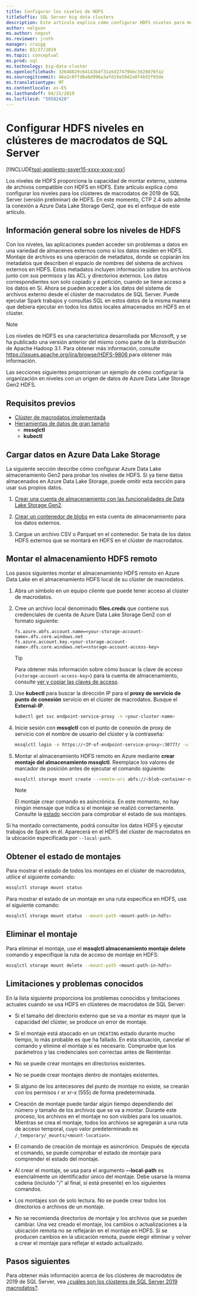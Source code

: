 ```yaml
---
title: Configurar los niveles de HDFS
titleSuffix: SQL Server big data clusters
description: Este artículo explica cómo configurar HDFS niveles para montar un sistema de archivos externo de Azure Data Lake Storage en HDFS en un clúster de macrodatos de 2019 de SQL Server (versión preliminar).
author: nelgson
ms.author: negust
ms.reviewer: jroth
manager: craigg
ms.date: 03/27/2019
ms.topic: conceptual
ms.prod: sql
ms.technology: big-data-cluster
ms.openlocfilehash: 32648829c64143b4f31a5d27479bbc3d28076fa2
ms.sourcegitcommit: 46a2c0ffd0a6d996a3afd19a58d2a8f4b55f93de
ms.translationtype: MT
ms.contentlocale: es-ES
ms.lasthandoff: 04/15/2019
ms.locfileid: "59582428"
---
```

# <a name="configure-hdfs-tiering-on-sql-server-big-data-clusters"></a>Configurar HDFS niveles en clústeres de macrodatos de SQL Server

[!INCLUDE[tsql-appliesto-ssver15-xxxx-xxxx-xxx](../includes/tsql-appliesto-ssver15-xxxx-xxxx-xxx.md)]

Los niveles de HDFS proporciona la capacidad de montar externo, sistema de archivos compatible con HDFS en HDFS. Este artículo explica cómo configurar los niveles para los clústeres de macrodatos de 2019 de SQL Server (versión preliminar) de HDFS. En este momento, CTP 2.4 solo admite la conexión a Azure Data Lake Storage Gen2, que es el enfoque de este artículo.

## <a name="hdfs-tiering-overview"></a>Información general sobre los niveles de HDFS

Con los niveles, las aplicaciones pueden acceder sin problemas a datos en una variedad de almacenes externos como si los datos residen en HDFS. Montaje de archivos es una operación de metadatos, donde se copiarán los metadatos que describen el espacio de nombres del sistema de archivos externos en HDFS. Estos metadatos incluyen información sobre los archivos junto con sus permisos y las ACL y directorios externos. Los datos correspondientes son solo copiado y a petición, cuando se tiene acceso a los datos en Sí. Ahora se pueden acceder a los datos del sistema de archivos externo desde el clúster de macrodatos de SQL Server. Puede ejecutar Spark trabajos y consultas SQL en estos datos de la misma manera que debiera ejecutar en todos los datos locales almacenados en HDFS en el clúster.

> [!NOTE]
> Los niveles de HDFS es una característica desarrollada por Microsoft, y se ha publicado una versión anterior del mismo como parte de la distribución de Apache Hadoop 3.1. Para obtener más información, consulte [ https://issues.apache.org/jira/browse/HDFS-9806 ](https://issues.apache.org/jira/browse/HDFS-9806) para obtener más información.

Las secciones siguientes proporcionan un ejemplo de cómo configurar la organización en niveles con un origen de datos de Azure Data Lake Storage Gen2 HDFS.

## <a name="prerequisites"></a>Requisitos previos

- [Clúster de macrodatos implementada](deployment-guidance.md)
- [Herramientas de datos de gran tamaño](deploy-big-data-tools.md)
  - **mssqlctl**
  - **kubectl**

## <a id="load"></a> Cargar datos en Azure Data Lake Storage

La siguiente sección describe cómo configurar Azure Data Lake almacenamiento Gen2 para probar los niveles de HDFS. Si ya tiene datos almacenados en Azure Data Lake Storage, puede omitir esta sección para usar sus propios datos.

1. [Crear una cuenta de almacenamiento con las funcionalidades de Data Lake Storage Gen2](https://docs.microsoft.com/azure/storage/blobs/data-lake-storage-quickstart-create-account).

1. [Crear un contenedor de blobs](https://docs.microsoft.com/azure/storage/blobs/storage-quickstart-blobs-portal) en esta cuenta de almacenamiento para los datos externos.

1. Cargue un archivo CSV o Parquet en el contenedor. Se trata de los datos HDFS externos que se montará en HDFS en el clúster de macrodatos.

## <a id="mount"></a> Montar el almacenamiento HDFS remoto

Los pasos siguientes montar el almacenamiento HDFS remoto en Azure Data Lake en el almacenamiento HDFS local de su clúster de macrodatos.

1. Abra un símbolo en un equipo cliente que puede tener acceso al clúster de macrodatos.

1. Cree un archivo local denominado **files.creds** que contiene sus credenciales de cuenta de Azure Data Lake Storage Gen2 con el formato siguiente:

   ```text
   fs.azure.abfs.account.name=<your-storage-account-name>.dfs.core.windows.net
   fs.azure.account.key.<your-storage-account-name>.dfs.core.windows.net=<storage-account-access-key>
   ```

   > [!TIP]
   > Para obtener más información sobre cómo buscar la clave de acceso (`<storage-account-access-key>`) para la cuenta de almacenamiento, consulte [ver y copiar las claves de acceso](https://docs.microsoft.com/azure/storage/common/storage-account-manage?#view-and-copy-access-keys).

1. Use **kubectl** para buscar la dirección IP para el **proxy de servicio de punto de conexión** servicio en el clúster de macrodatos. Busque el **External-IP**.

   ```bash
   kubectl get svc endpoint-service-proxy -n <your-cluster-name>
   ```

1. Inicie sesión con **mssqlctl** con el punto de conexión de proxy de servicio con el nombre de usuario del clúster y la contraseña:

   ```bash
   mssqlctl login -e https://<IP-of-endpoint-service-proxy>:30777/ -u <username> -p <password>
   ```

1. Montar el almacenamiento HDFS remoto en Azure mediante **crear montaje del almacenamiento mssqlctl**. Reemplace los valores de marcador de posición antes de ejecutar el comando siguiente:

   ```bash
   mssqlctl storage mount create --remote-uri abfs://<blob-container-name>@<storage-account-name>.dfs.core.windows.net/ --mount-path /mounts/<mount-name> --credential-file <path-to-adls-credentials>/file.creds
   ```

   > [!NOTE]
   > El montaje crear comando es asincrónica. En este momento, no hay ningún mensaje que indica si el montaje se realizó correctamente. Consulte la [estado](#status) sección para comprobar el estado de sus montajes.

Si ha montado correctamente, podrá consultar los datos HDFS y ejecutar trabajos de Spark en él. Aparecerá en el HDFS del clúster de macrodatos en la ubicación especificada por `--local-path`.

## <a id="status"></a> Obtener el estado de montajes

Para mostrar el estado de todos los montajes en el clúster de macrodatos, utilice el siguiente comando:

```bash
mssqlctl storage mount status
```

Para mostrar el estado de un montaje en una ruta específica en HDFS, use el siguiente comando:

```bash
mssqlctl storage mount status --mount-path <mount-path-in-hdfs>
```

## <a id="delete"></a> Eliminar el montaje

Para eliminar el montaje, use el **mssqlctl almacenamiento montaje delete** comando y especifique la ruta de acceso de montaje en HDFS:

```bash
mssqlctl storage mount delete --mount-path <mount-path-in-hdfs>
```

## <a id="issues"></a> Limitaciones y problemas conocidos

En la lista siguiente proporciona los problemas conocidos y limitaciones actuales cuando se usa HDFS en clústeres de macrodatos de SQL Server:

- Si el tamaño del directorio externo que se va a montar es mayor que la capacidad del clúster, se produce un error de montaje.

- Si el montaje está atascado en un `CREATING` estado durante mucho tiempo, lo más probable es que ha fallado. En esta situación, cancelar el comando y elimine el montaje si es necesario. Compruebe que los parámetros y las credenciales son correctas antes de Reintentar.

- No se puede crear montajes en directorios existentes.

- No se puede crear montajes dentro de montajes existentes.

- Si alguno de los antecesores del punto de montaje no existe, se crearán con los permisos r xr xr-x (555) de forma predeterminada.

- Creación de montaje puede tardar algún tiempo dependiendo del número y tamaño de los archivos que se va a montar. Durante este proceso, los archivos en el montaje no son visibles para los usuarios. Mientras se crea el montaje, todos los archivos se agregarán a una ruta de acceso temporal, cuyo valor predeterminado es `/_temporary/_mounts/<mount-location>`.

- El comando de creación de montaje es asincrónico. Después de ejecuta el comando, se puede comprobar el estado de montaje para comprender el estado del montaje.

- Al crear el montaje, se usa para el argumento **--local-path** es esencialmente un identificador único del montaje. Debe usarse la misma cadena (incluido "/" al final, si está presente) en los siguientes comandos.

- Los montajes son de solo lectura. No se puede crear todos los directorios o archivos de un montaje.

- No se recomienda directorios de montaje y los archivos que se pueden cambiar. Una vez creado el montaje, los cambios o actualizaciones a la ubicación remota no se reflejarán en el montaje en HDFS. Si se producen cambios en la ubicación remota, puede elegir eliminar y volver a crear el montaje para reflejar el estado actualizado.

## <a name="next-steps"></a>Pasos siguientes

Para obtener más información acerca de los clústeres de macrodatos de 2019 de SQL Server, vea [¿cuáles son los clústeres de SQL Server 2019 macrodatos?](big-data-cluster-overview.md).
